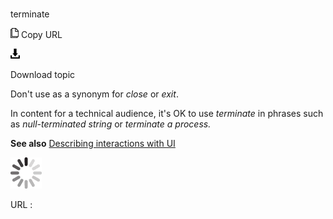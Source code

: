 # 

terminate

![Copy URL](media/terminate/Copy.png)
Copy URL

![Download](media/terminate/Download.png)

Download topic

Don't use as a synonym for *close* or *exit*. 

In content for a technical audience, it's OK to use *terminate* in phrases such as *null-terminated string* or *terminate a process.*

**See also** [Describing interactions with UI](https://worldready.cloudapp.net/Styleguide/Read?id=2700&topicid=26472)

![In progress](media/terminate/activity-large.gif)

URL :
